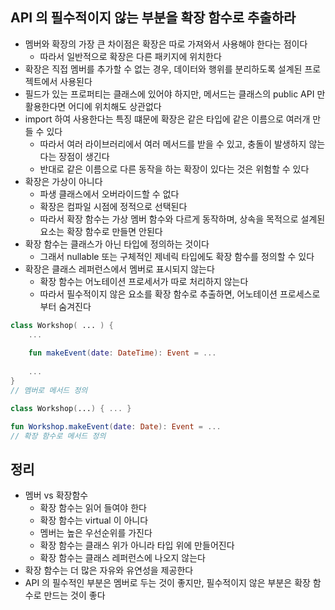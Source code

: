 ## API 의 필수적이지 않는 부분을 확장 함수로 추출하라

* 멤버와 확장의 가장 큰 차이점은 확장은 따로 가져와서 사용해야 한다는 점이다
    * 따라서 일반적으로 확장은 다른 패키지에 위치한다
* 확장은 직접 멤버를 추가할 수 없는 경우, 데이터와 행위를 분리하도록 설계된 프로젝트에서 사용된다
* 필드가 있는 프로퍼티는 클래스에 있어야 하지만, 메서드는 클래스의 public API 만 활용한다면 어디에 위치해도 상관없다
* import 하여 사용한다는 특징 떄문에 확장은 같은 타입에 같은 이름으로 여러개 만들 수 있다
    * 따라서 여러 라이브러리에서 여러 메서드를 받을 수 있고, 충돌이 발생하지 않는다는 장점이 생긴다
    * 반대로 같은 이름으로 다른 동작을 하는 확장이 있다는 것은 위험할 수 있다
* 확장은 가상이 아니다
    * 파생 클래스에서 오버라이드할 수 없다
    * 확장은 컴파일 시점에 정적으로 선택된다
    * 따라서 확장 함수는 가상 멤버 함수와 다르게 동작하며, 상속을 목적으로 설계된 요소는 확장 함수로 만들면 안된다
* 확장 함수는 클래스가 아닌 타입에 정의하는 것이다
    * 그래서 nullable 또는 구체적인 제네릭 타입에도 확장 함수를 정의할 수 있다
* 확장은 클래스 레퍼런스에서 멤버로 표시되지 않는다
    * 확장 함수는 어노테이션 프로세서가 따로 처리하지 않는다
    * 따라서 필수적이지 않은 요소를 확장 함수로 추출하면, 어노테이션 프로세스로부터 숨겨진다
    
```kotlin
class Workshop( ... ) {
    ...
    
    fun makeEvent(date: DateTime): Event = ...
    
    ...
}
// 멤버로 메서드 정의

class Workshop(...) { ... }

fun Workshop.makeEvent(date: Date): Event = ...
// 확장 함수로 메서드 정의
```

## 정리

* 멤버 vs 확장함수
    * 확장 함수는 읽어 들여야 한다
    * 확장 함수는 virtual 이 아니다
    * 멤버는 높은 우선순위를 가진다
    * 확장 함수는 클래스 위가 아니라 타입 위에 만들어진다
    * 확장 함수는 클래스 레퍼런스에 나오지 않는다
* 확장 함수는 더 많은 자유와 유연성을 제공한다
* API 의 필수적인 부분은 멤버로 두는 것이 좋지만, 필수적이지 않은 부분은 확장 함수로 만드는 것이 좋다
